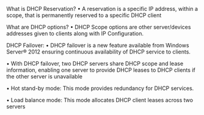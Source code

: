 What is DHCP Reservation?
• A reservation is a specific IP address, within a scope, that is 
permanently reserved to a specific DHCP client

What are DHCP options?
• DHCP Scope options are other server/devices addresses given to clients along 
with IP Configuration.


DHCP Failover:
• DHCP failover is a new feature available from Windows Server® 2012
ensuring continuous availability of DHCP service to clients.

• With DHCP failover, two DHCP servers share DHCP scope and lease
information, enabling one server to provide DHCP leases to DHCP
clients if the other server is unavailable

• Hot stand-by mode: This mode provides redundancy for DHCP
services.

• Load balance mode: This mode allocates DHCP client leases across
two servers